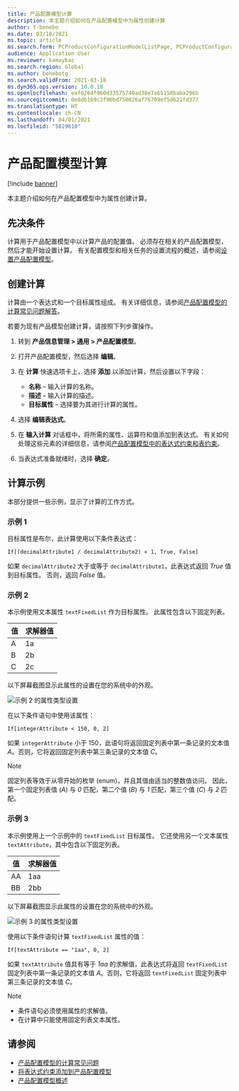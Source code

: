 ```yaml
---
title: 产品配置模型计算
description: 本主题介绍如何在产品配置模型中为属性创建计算
author: t-benebo
ms.date: 03/18/2021
ms.topic: article
ms.search.form: PCProductConfigurationModelListPage, PCProductConfigurationModelDetails
audience: Application User
ms.reviewer: kamaybac
ms.search.region: Global
ms.author: benebotg
ms.search.validFrom: 2021-03-18
ms.dyn365.ops.version: 10.0.18
ms.openlocfilehash: eaf6264f060d33575740ad38e7a65158baba296b
ms.sourcegitcommit: 0e8db169c3f90bd750826af76709ef5d621fd377
ms.translationtype: HT
ms.contentlocale: zh-CN
ms.lasthandoff: 04/01/2021
ms.locfileid: "5829610"
---
```

# <a name="product-configuration-model-calculations"></a>产品配置模型计算

[!include [banner](../includes/banner.md)]

本主题介绍如何在产品配置模型中为属性创建计算。

## <a name="prerequisites"></a>先决条件

计算用于产品配置模型中以计算产品的配置值。 必须存在相关的产品配置模型，然后才能开始设置计算。 有关配置模型和相关任务的设置流程的概述，请参阅[设置产品配置模型](set-up-maintain-product-configuration-model.md)。

## <a name="create-a-calculation"></a>创建计算

计算由一个表达式和一个目标属性组成。 有关详细信息，请参阅[产品配置模型的计算常见问题解答](calculate-product-configuration-models.md)。

若要为现有产品模型创建计算，请按照下列步骤操作。

1. 转到 **产品信息管理 \> 通用 \> 产品配置模型**。
1. 打开产品配置模型，然后选择 **编辑**。
1. 在 **计算** 快速选项卡上，选择 **添加** 以添加计算，然后设置以下字段：

    - **名称** – 输入计算的名称。
    - **描述** – 输入计算的描述。
    - **目标属性** – 选择要为其进行计算的属性。

1. 选择 **编辑表达式**。
1. 在 **输入计算** 对话框中，将所需的属性、运算符和值添加到表达式。 有关如何处理这些元素的详细信息，请参阅[产品配置模型中的表达式约束和表约束](expression-constraints-table-constraints-product-configuration-models.md)。
1. 当表达式准备就绪时，选择 **确定**。

## <a name="calculation-examples"></a>计算示例

本部分提供一些示例，显示了计算的工作方式。

### <a name="example-1"></a>示例 1

目标属性是布尔，此计算使用以下条件表达式：

`If[(decimalAttribute1 / decimalAttribute2) < 1, True, False]`

如果 `decimalAttribute2` 大于或等于 `decimalAttribute1`，此表达式返回 *True* 值到目标属性。 否则，返回 *False* 值。

### <a name="example-2"></a>示例 2

本示例使用文本属性 `textFixedList` 作为目标属性。 此属性包含以下固定列表。

| 值 | 求解器值 |
|---|---|
| A | 1a |
| B | 2b |
| C | 2c |

以下屏幕截图显示此属性的设置在您的系统中的外观。

![示例 2 的属性类型设置](media/model-calculations-example2.png "示例 2 的属性类型设置")

在以下条件语句中使用该属性：

`If[integerAttribute < 150, 0, 2]`

如果 `integerAttribute` 小于 150，此语句将返回固定列表中第一条记录的文本值 *A*。否则，它将返回固定列表中第三条记录的文本值 *C*。

> [!NOTE]
> 固定列表等效于从零开始的枚举 (enum)，并且其值由适当的整数值访问。 因此，第一个固定列表值 (*A*) 与 *0* 匹配，第二个值 (*B*) 与 *1* 匹配，第三个值 (*C*) 与 *2* 匹配。

### <a name="example-3"></a>示例 3

本示例使用上一个示例中的 `textFixedList` 目标属性。 它还使用另一个文本属性 `textAttribute`，其中包含以下固定列表。

| 值 | 求解器值 |
|---|---|
| AA | 1aa |
| BB | 2bb |

以下屏幕截图显示此属性的设置在您的系统中的外观。

![示例 3 的属性类型设置](media/model-calculations-example3.png "示例 3 的属性类型设置")

使用以下条件语句计算 `textFixedList` 属性的值：

`If[textAttribute == "1aa", 0, 2]`

如果 `textAttribute` 值具有等于 *1aa* 的求解值，此表达式将返回 `textFixedList` 固定列表中第一条记录的文本值 *A*。否则，它将返回 `textFixedList` 固定列表中第三条记录的文本值 *C*。

> [!NOTE]
> - 条件语句必须使用属性的求解值。
> - 在计算中只能使用固定列表文本属性。

## <a name="see-also"></a>请参阅

- [产品配置模型的计算常见问题](calculate-product-configuration-models.md)
- [将表达式约束添加到产品配置模型](tasks/add-expression-constraint-product-configuration-model.md)
- [产品配置模型概述](product-configuration-models.md)
